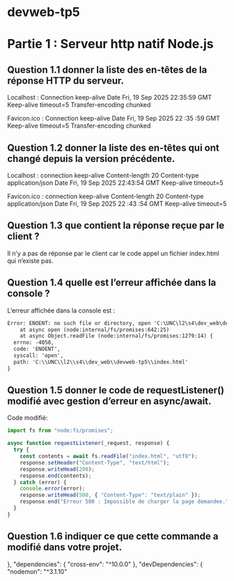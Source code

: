 # devweb-tp5

# Partie 1 : Serveur http natif Node.js
## Question 1.1 donner la liste des en-têtes de la réponse HTTP du serveur.
Localhost : 	Connection   		 keep-alive
Date   			Fri, 19 Sep 2025 22:35:59 GMT
Keep-alive    		timeout=5
Transfer-encoding    	 chunked

Favicon.ico :	Connection    		keep-alive
Date        		Fri, 19 Sep 2025 22 :35 :59 GMT
Keep-alive        	timeout=5
Transfer-encoding     	chunked

## Question 1.2 donner la liste des en-têtes qui ont changé depuis la version précédente.
Localhost : 	connection   		keep-alive
Content-length     	20
Content-type    	application/json
Date          		 Fri, 19 Sep 2025 22:43:54 GMT
Keep-alive     		 timeout=5

Favicon.ico :	connection		keep-alive
Content-length 	20
Content-type		application/json
Date			Fri, 19 Sep 2025 22 :43 :54 GMT
Keep-alive		timeout=5

## Question 1.3 que contient la réponse reçue par le client ?
Il n’y a pas de réponse par le client car le code appel un fichier index.html qui n’existe pas.

## Question 1.4 quelle est l’erreur affichée dans la console ?
L’erreur affichée dans la console est :
```txt
Error: ENOENT: no such file or directory, open 'C:\UNC\l2\s4\dev_web\devweb-tp5\index.html'
    at async open (node:internal/fs/promises:642:25)
    at async Object.readFile (node:internal/fs/promises:1279:14) {
  errno: -4058,
  code: 'ENOENT',
  syscall: 'open',
  path: 'C:\\UNC\\l2\\s4\\dev_web\\devweb-tp5\\index.html'
}
```
## Question 1.5 donner le code de requestListener() modifié avec gestion d’erreur en async/await.
Code modifié:
```js
import fs from "node:fs/promises";

async function requestListener(_request, response) {
  try {
    const contents = await fs.readFile("index.html", "utf8");
    response.setHeader("Content-Type", "text/html");
    response.writeHead(200);
    response.end(contents);
  } catch (error) {
    console.error(error);
    response.writeHead(500, { "Content-Type": "text/plain" });
    response.end("Erreur 500 : Impossible de charger la page demandee.");
  }
}
```
## Question 1.6 indiquer ce que cette commande a modifié dans votre projet.
  },
  "dependencies": {
    "cross-env": "^10.0.0"
  },
  "devDependencies": {
    "nodemon": "^3.1.10"
